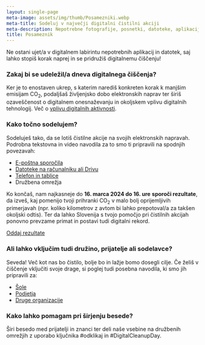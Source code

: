 ```yaml
---
layout: single-page
meta-image: assets/img/thumb/Posamezniki.webp
meta-title: Sodeluj v največji digitalni čistilni akciji 
meta-description: Nepotrebne fotografije, posnetki, datoteke, aplikacije in sporočila so digitalni odpadki! Odklikaj jih, pridobi prostor in podaljšaj življenjsko dobo naprav.
title: Posameznik
---
```


Ne ostani ujet/a v digitalnem labirintu nepotrebnih aplikacij in datotek, saj lahko stopiš korak naprej in se pridružiš digitalnemu čiščenju!

### Zakaj bi se udeležil/a dneva digitalnega čiščenja?
Ker je to enostaven ukrep, s katerim narediš konkreten korak k manjšim emisijam CO<sub>2</sub>, podaljšaš življenjsko dobo elektronskih naprav ter širiš ozaveščenost o digitalnem onesnaževanju in okoljskem vplivu digitalnih tehnologij. Več o [vplivu digitalnih aktivnosti](o-akciji.html). 

### Kako točno sodelujem?
Sodeluješ tako, da se lotiš čistilne akcije na svojih elektronskih napravah. Podrobna tekstovna in video navodila za to smo ti pripravili na spodnjih povezavah: 
- [E-poštna sporočila](eposta.html)
- [Datoteke na računalniku ali Drivu](datoteke.html)
- [Telefon in tablice](telefon.html)
- Družbena omrežja

Ko končaš, nam najkasneje do **16. marca 2024 do 16. ure** **sporoči rezultate**, da izveš, kaj pomenijo tvoji prihranki CO<sub>2</sub> v malo bolj oprijemljivih primerjavah (npr. koliko kilometrov z avtom bi lahko prepotoval/a za takšen okoljski odtis). Ter da lahko Slovenija s tvojo pomočjo pri čistilnih akcijah ponovno prevzame primat in postavi tudi digitalni rekord.

<div class="btnpad">
	<a class="button" href="{{ site.submitURL }}">Oddaj rezultate</a>
</div>

### Ali lahko vključim tudi družino, prijatelje ali sodelavce?
Seveda! Več kot nas bo čistilo, bolje bo in lažje bomo dosegli cilje. Če želiš v čiščenje vključiti svoje drage, si poglej tudi posebna navodila, ki smo jih pripravili za:
- [Šole](sola.html)
- [Podjetja](podjetje.html)
- [Druge organizacije](druge-organizacije.html)

### Kako lahko pomagam pri širjenju besede?
Širi besedo med prijatelji in znanci ter deli naše vsebine na družbenih omrežjih z uporabo ključnika #odklikaj in #DigitalCleanupDay. 
